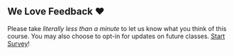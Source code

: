 ## We Love Feedback :heart:
  Please take _literally less than a minute_ to let us know what you think of this course. You may also choose to opt-in for updates on future classes. [Start Survey](https://www.surveygizmo.com/s3/3288550/desktop)!
